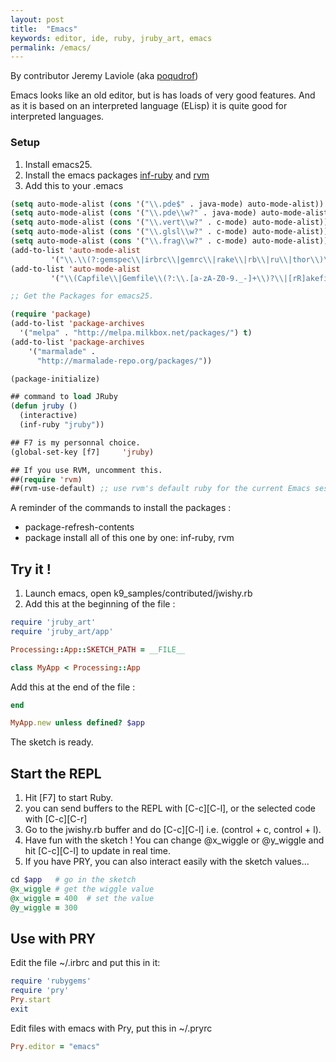 ```yaml
---
layout: post
title:  "Emacs"
keywords: editor, ide, ruby, jruby_art, emacs
permalink: /emacs/
---
```


By contributor Jeremy Laviole (aka [poqudrof](https://github.com/poqudrof))

Emacs looks like an old editor, but is has loads of very good features. And as it is based on an interpreted language (ELisp) it is quite good for interpreted languages.

### Setup

1. Install emacs25.
2. Install the emacs packages [inf-ruby](https://github.com/nonsequitur/inf-ruby) and [rvm](https://github.com/senny/rvm.el)
3. Add this to your .emacs

``` lisp
(setq auto-mode-alist (cons '("\\.pde$" . java-mode) auto-mode-alist))
(setq auto-mode-alist (cons '("\\.pde\\w?" . java-mode) auto-mode-alist))
(setq auto-mode-alist (cons '("\\.vert\\w?" . c-mode) auto-mode-alist))
(setq auto-mode-alist (cons '("\\.glsl\\w?" . c-mode) auto-mode-alist))
(setq auto-mode-alist (cons '("\\.frag\\w?" . c-mode) auto-mode-alist))
(add-to-list 'auto-mode-alist
	     '("\\.\\(?:gemspec\\|irbrc\\|gemrc\\|rake\\|rb\\|ru\\|thor\\)\\'" . ruby-mode))
(add-to-list 'auto-mode-alist
	     '("\\(Capfile\\|Gemfile\\(?:\\.[a-zA-Z0-9._-]+\\)?\\|[rR]akefile\\)\\'" . ruby-mode))

;; Get the Packages for emacs25.

(require 'package)
(add-to-list 'package-archives
  '("melpa" . "http://melpa.milkbox.net/packages/") t)
(add-to-list 'package-archives
    '("marmalade" .
      "http://marmalade-repo.org/packages/"))

(package-initialize)

## command to load JRuby
(defun jruby ()
  (interactive)
  (inf-ruby "jruby"))

## F7 is my personnal choice.
(global-set-key [f7]     'jruby)

## If you use RVM, uncomment this.
##(require 'rvm)
##(rvm-use-default) ;; use rvm's default ruby for the current Emacs session
```

A reminder of the commands to install the packages :

* package-refresh-contents
* package install  all of this one by one: inf-ruby, rvm

## Try it !

1. Launch emacs, open k9_samples/contributed/jwishy.rb
2. Add this at the beginning of the file :

```ruby
require 'jruby_art'
require 'jruby_art/app'

Processing::App::SKETCH_PATH = __FILE__

class MyApp < Processing::App
```

Add this at the end of the file : 

```ruby
end

MyApp.new unless defined? $app
```

The sketch is ready.

## Start the REPL

1. Hit [F7] to start Ruby.
2. you can send buffers to the REPL with [C-c][C-l], or the selected code with [C-c][C-r]
3. Go to the jwishy.rb buffer and do  [C-c][C-l] i.e. (control + c, control + l).
4. Have fun with the sketch ! You can change @x_wiggle or @y_wiggle and hit [C-c][C-l] to update in real time.
5. If you have PRY, you can also interact easily with the sketch values...
``` ruby
cd $app   # go in the sketch
@x_wiggle # get the wiggle value
@x_wiggle = 400  # set the value
@y_wiggle = 300
```

## Use with PRY

Edit the file ~/.irbrc and put this in it:

```ruby
require 'rubygems'
require 'pry'
Pry.start
exit
```

Edit files with emacs with Pry, put this in ~/.pryrc  

```ruby
Pry.editor = "emacs"
```
